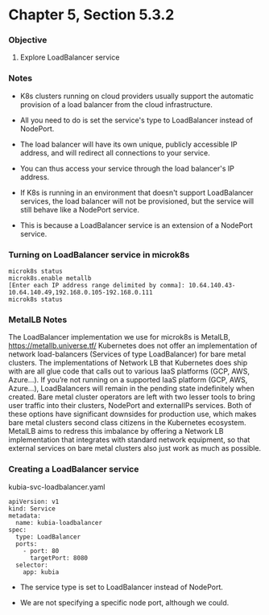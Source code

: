 # Chapter 5, Section 5.3.2

### Objective
1. Explore LoadBalancer service

### Notes
* K8s clusters running on cloud providers usually support the automatic provision of a load balancer from the cloud infrastructure. 

* All you need to do is set the service's type to LoadBalancer instead of NodePort.

* The load balancer will have its own unique, publicly accessible IP address, and will redirect all connections to your service.

* You can thus access your service through the load balancer's IP address.

* If K8s is running in an environment that doesn't support LoadBalancer services, the load balancer will not be provisioned, but the service will still behave like a NodePort service.

* This is because a LoadBalancer service is an extension of a NodePort service. 


### Turning on LoadBalancer service in microk8s
```
microk8s status
microk8s.enable metallb
[Enter each IP address range delimited by comma]: 10.64.140.43-10.64.140.49,192.168.0.105-192.168.0.111
microk8s status
```

### MetalLB Notes
The LoadBalancer implementation we use for microk8s is MetalLB,
https://metallb.universe.tf/
Kubernetes does not offer an implementation of network load-balancers (Services of type LoadBalancer) for bare metal clusters. The implementations of Network LB that Kubernetes does ship with are all glue code that calls out to various IaaS platforms (GCP, AWS, Azure…). If you’re not running on a supported IaaS platform (GCP, AWS, Azure…), LoadBalancers will remain in the pending state indefinitely when created.
Bare metal cluster operators are left with two lesser tools to bring user traffic into their clusters, NodePort and externalIPs services. Both of these options have significant downsides for production use, which makes bare metal clusters second class citizens in the Kubernetes ecosystem.
MetalLB aims to redress this imbalance by offering a Network LB implementation that integrates with standard network equipment, so that external services on bare metal clusters also just work as much as possible.


### Creating a LoadBalancer service

kubia-svc-loadbalancer.yaml
```
apiVersion: v1
kind: Service
metadata:
  name: kubia-loadbalancer
spec:
  type: LoadBalancer
  ports:
    - port: 80
      targetPort: 8080
  selector:
    app: kubia
```

* The service type is set to LoadBalancer instead of NodePort.

* We are not specifying a specific node port, although we could.
